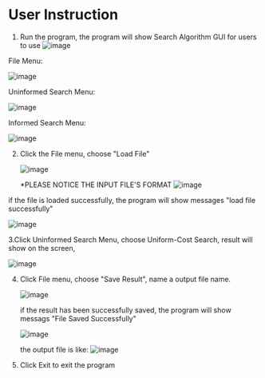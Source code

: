 # User Instruction

1. Run the program, the program will show Search Algorithm GUI for users to use
 ![image](https://github.com/zipxup/SearchAlgorithm/raw/master/images/gui.jpg)
  
  File Menu:
  
 ![image](https://github.com/zipxup/SearchAlgorithm/raw/master/images/filemenu.jpg)
  
  Uninformed Search Menu: 
  
 ![image](https://github.com/zipxup/SearchAlgorithm/raw/master/images/uninformed_menu.jpg)
  
  Informed Search Menu:  
  
 ![image](https://github.com/zipxup/SearchAlgorithm/raw/master/images/inform_menu.jpg)

2. Click the File menu, choose "Load File"

   ![image](https://github.com/zipxup/SearchAlgorithm/raw/master/images/choose_input_file.jpg)
   
   *PLEASE NOTICE THE INPUT FILE'S FORMAT
    ![image](https://github.com/zipxup/SearchAlgorithm/raw/master/images/input_format.JPG)
   
  if the file is loaded successfully, the program will show messages "load file successfully"
  
  ![image](https://github.com/zipxup/SearchAlgorithm/raw/master/images/successfully_load_file.JPG)

3.Click Uninformed Search Menu, choose Uniform-Cost Search,
   result will show on the screen,
   
   ![image](https://github.com/zipxup/SearchAlgorithm/raw/master/images/result_gui.JPG)
   
4. Click File menu, choose "Save Result", name a output file name.

   ![image](https://github.com/zipxup/SearchAlgorithm/raw/master/images/choose_outpu_file.jpg)
   
   if the result has been successfully saved, the program will show messags "File Saved Successfully"
   
   ![image](https://github.com/zipxup/SearchAlgorithm/raw/master/images/successfully_save_file.JPG)
   
   the output file is like:
   ![image](https://github.com/zipxup/SearchAlgorithm/raw/master/images/save_result.JPG)
   
   
5. Click Exit to exit the program
     
